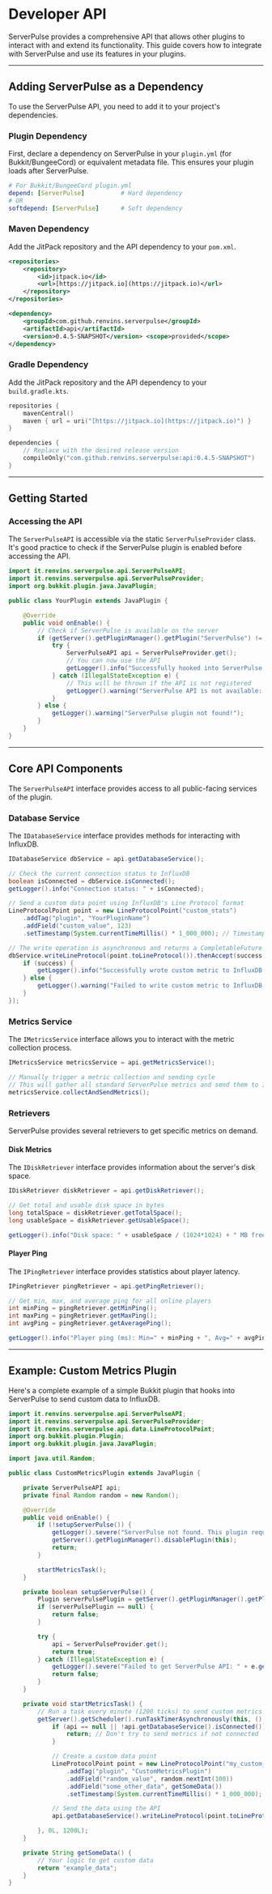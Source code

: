 # Developer API

ServerPulse provides a comprehensive API that allows other plugins to interact with and extend its functionality. This guide covers how to integrate with ServerPulse and use its features in your plugins.

---

## Adding ServerPulse as a Dependency

To use the ServerPulse API, you need to add it to your project's dependencies.

### Plugin Dependency
First, declare a dependency on ServerPulse in your `plugin.yml` (for Bukkit/BungeeCord) or equivalent metadata file. This ensures your plugin loads after ServerPulse.

```yaml
# For Bukkit/BungeeCord plugin.yml
depend: [ServerPulse]          # Hard dependency
# OR
softdepend: [ServerPulse]      # Soft dependency
````

### Maven Dependency

Add the JitPack repository and the API dependency to your `pom.xml`.

```xml
<repositories>
    <repository>
        <id>jitpack.io</id>
        <url>[https://jitpack.io](https://jitpack.io)</url>
    </repository>
</repositories>

<dependency>
    <groupId>com.github.renvins.serverpulse</groupId>
    <artifactId>api</artifactId>
    <version>0.4.5-SNAPSHOT</version> <scope>provided</scope>
</dependency>
```

### Gradle Dependency

Add the JitPack repository and the API dependency to your `build.gradle.kts`.

```kotlin
repositories {
    mavenCentral()
    maven { url = uri("[https://jitpack.io](https://jitpack.io)") }
}

dependencies {
    // Replace with the desired release version
    compileOnly("com.github.renvins.serverpulse:api:0.4.5-SNAPSHOT")
}
```

-----

## Getting Started

### Accessing the API

The `ServerPulseAPI` is accessible via the static `ServerPulseProvider` class. It's good practice to check if the ServerPulse plugin is enabled before accessing the API.

```java
import it.renvins.serverpulse.api.ServerPulseAPI;
import it.renvins.serverpulse.api.ServerPulseProvider;
import org.bukkit.plugin.java.JavaPlugin;

public class YourPlugin extends JavaPlugin {

    @Override
    public void onEnable() {
        // Check if ServerPulse is available on the server
        if (getServer().getPluginManager().getPlugin("ServerPulse") != null) {
            try {
                ServerPulseAPI api = ServerPulseProvider.get();
                // You can now use the API
                getLogger().info("Successfully hooked into ServerPulse API!");
            } catch (IllegalStateException e) {
                // This will be thrown if the API is not registered
                getLogger().warning("ServerPulse API is not available: " + e.getMessage());
            }
        } else {
            getLogger().warning("ServerPulse plugin not found!");
        }
    }
}
```

-----

## Core API Components

The `ServerPulseAPI` interface provides access to all public-facing services of the plugin.

### Database Service

The `IDatabaseService` interface provides methods for interacting with InfluxDB.

```java
IDatabaseService dbService = api.getDatabaseService();

// Check the current connection status to InfluxDB
boolean isConnected = dbService.isConnected();
getLogger().info("Connection status: " + isConnected);

// Send a custom data point using InfluxDB's Line Protocol format
LineProtocolPoint point = new LineProtocolPoint("custom_stats")
    .addTag("plugin", "YourPluginName")
    .addField("custom_value", 123)
    .setTimestamp(System.currentTimeMillis() * 1_000_000); // Timestamp in nanoseconds

// The write operation is asynchronous and returns a CompletableFuture
dbService.writeLineProtocol(point.toLineProtocol()).thenAccept(success -> {
    if (success) {
        getLogger().info("Successfully wrote custom metric to InfluxDB.");
    } else {
        getLogger().warning("Failed to write custom metric to InfluxDB.");
    }
});
```

### Metrics Service

The `IMetricsService` interface allows you to interact with the metric collection process.

```java
IMetricsService metricsService = api.getMetricsService();

// Manually trigger a metric collection and sending cycle
// This will gather all standard ServerPulse metrics and send them to InfluxDB
metricsService.collectAndSendMetrics();
```

### Retrievers

ServerPulse provides several retrievers to get specific metrics on demand.

#### Disk Metrics

The `IDiskRetriever` interface provides information about the server's disk space.

```java
IDiskRetriever diskRetriever = api.getDiskRetriever();

// Get total and usable disk space in bytes
long totalSpace = diskRetriever.getTotalSpace();
long usableSpace = diskRetriever.getUsableSpace();

getLogger().info("Disk space: " + usableSpace / (1024*1024) + " MB free out of " + totalSpace / (1024*1024) + " MB");
```

#### Player Ping

The `IPingRetriever` interface provides statistics about player latency.

```java
IPingRetriever pingRetriever = api.getPingRetriever();

// Get min, max, and average ping for all online players
int minPing = pingRetriever.getMinPing();
int maxPing = pingRetriever.getMaxPing();
int avgPing = pingRetriever.getAveragePing();

getLogger().info("Player ping (ms): Min=" + minPing + ", Avg=" + avgPing + ", Max=" + maxPing);
```

-----

## Example: Custom Metrics Plugin

Here's a complete example of a simple Bukkit plugin that hooks into ServerPulse to send custom data to InfluxDB.

```java
import it.renvins.serverpulse.api.ServerPulseAPI;
import it.renvins.serverpulse.api.ServerPulseProvider;
import it.renvins.serverpulse.api.data.LineProtocolPoint;
import org.bukkit.plugin.Plugin;
import org.bukkit.plugin.java.JavaPlugin;

import java.util.Random;

public class CustomMetricsPlugin extends JavaPlugin {

    private ServerPulseAPI api;
    private final Random random = new Random();

    @Override
    public void onEnable() {
        if (!setupServerPulse()) {
            getLogger().severe("ServerPulse not found. This plugin requires ServerPulse to function.");
            getServer().getPluginManager().disablePlugin(this);
            return;
        }

        startMetricsTask();
    }

    private boolean setupServerPulse() {
        Plugin serverPulsePlugin = getServer().getPluginManager().getPlugin("ServerPulse");
        if (serverPulsePlugin == null) {
            return false;
        }

        try {
            api = ServerPulseProvider.get();
            return true;
        } catch (IllegalStateException e) {
            getLogger().severe("Failed to get ServerPulse API: " + e.getMessage());
            return false;
        }
    }

    private void startMetricsTask() {
        // Run a task every minute (1200 ticks) to send custom metrics
        getServer().getScheduler().runTaskTimerAsynchronously(this, () -> {
            if (api == null || !api.getDatabaseService().isConnected()) {
                return; // Don't try to send metrics if not connected
            }

            // Create a custom data point
            LineProtocolPoint point = new LineProtocolPoint("my_custom_metrics")
                .addTag("plugin", "CustomMetricsPlugin")
                .addField("random_value", random.nextInt(100))
                .addField("some_other_data", getSomeData())
                .setTimestamp(System.currentTimeMillis() * 1_000_000);

            // Send the data using the API
            api.getDatabaseService().writeLineProtocol(point.toLineProtocol());

        }, 0L, 1200L);
    }

    private String getSomeData() {
        // Your logic to get custom data
        return "example_data";
    }
}
```